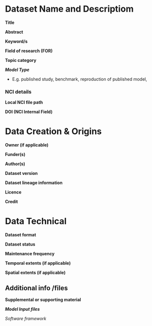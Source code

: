 # Dataset Name and Descriptiom

**Title**

**Abstract**

**Keyword/s**

**Field of research (FOR)**

**Topic category**

***Model  Type***

* E.g. published study, benchmark, reproduction of published model, 

### NCI details

**Local NCI file path**

**DOI (NCI Internal Field)**



# Data Creation & Origins

**Owner (if applicable)**

**Funder(s)**

**Author(s)**

**Dataset version**

**Dataset lineage information**

**Licence**

**Credit**

# Data Technical

**Dataset format**

**Dataset status**

**Maintenance frequency**

**Temporal extents (if applicable)**

**Spatial extents (if applicable)**



## Additional info /files 

**Supplemental or supporting material**

***Model  Input files***

*Software framework*


